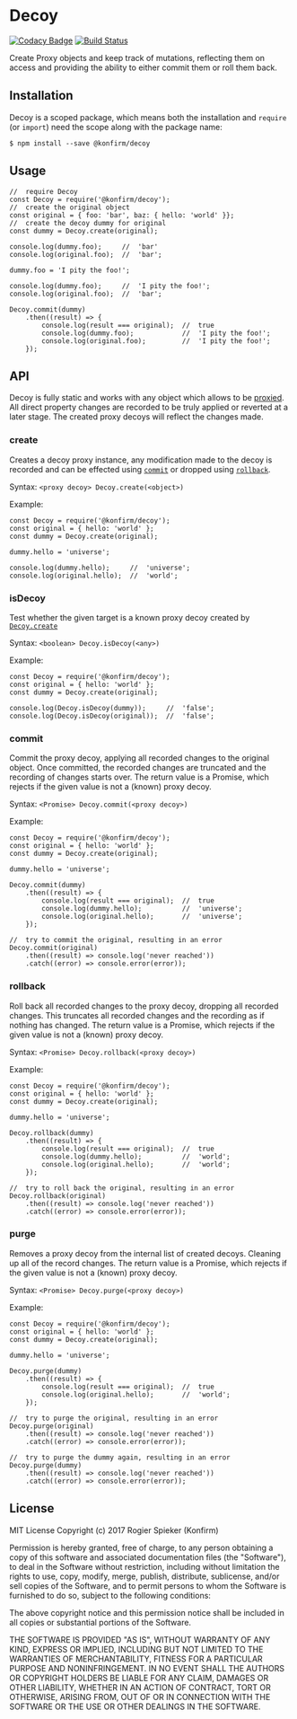 # Decoy

[![Codacy Badge](https://api.codacy.com/project/badge/Grade/817a1fe0a0ee4b6aa7308a9de3d2c953)](https://www.codacy.com/app/konfirm/node-decoy?utm_source=github.com&amp;utm_medium=referral&amp;utm_content=konfirm/node-decoy&amp;utm_campaign=Badge_Grade)
[![Build Status](https://travis-ci.org/konfirm/node-decoy.svg?branch=master)](https://travis-ci.org/konfirm/node-decoy)

Create Proxy objects and keep track of mutations, reflecting them on access and providing the ability to either commit them or roll them back.

## Installation
Decoy is a scoped package, which means both the installation and `require` (or `import`) need the scope along with the package name:

```
$ npm install --save @konfirm/decoy
```

## Usage

```
//  require Decoy
const Decoy = require('@konfirm/decoy');
//  create the original object
const original = { foo: 'bar', baz: { hello: 'world' }};
//  create the decoy dummy for original
const dummy = Decoy.create(original);

console.log(dummy.foo);     //  'bar'
console.log(original.foo);  //  'bar';

dummy.foo = 'I pity the foo!';

console.log(dummy.foo);     //  'I pity the foo!';
console.log(original.foo);  //  'bar';

Decoy.commit(dummy)
	.then((result) => {
		console.log(result === original);  //  true
		console.log(dummy.foo);            //  'I pity the foo!';
		console.log(original.foo);         //  'I pity the foo!';
	});
```

## API
Decoy is fully static and works with any object which allows to be [proxied](https://developer.mozilla.org/docs/Web/JavaScript/Reference/Global_Objects/Proxy).
All direct property changes are recorded to be truly applied or reverted at a later stage. The created proxy decoys will reflect the changes made.


### create
Creates a decoy proxy instance, any modification made to the decoy is recorded and can be effected using [`commit`](https://github.com/konfirm/node-decoy/blob/master/README.md#commit) or dropped using [`rollback`](https://github.com/konfirm/node-decoy/blob/master/README.md#rollback).

Syntax: `<proxy decoy> Decoy.create(<object>)`

Example:
```
const Decoy = require('@konfirm/decoy');
const original = { hello: 'world' };
const dummy = Decoy.create(original);

dummy.hello = 'universe';

console.log(dummy.hello);     //  'universe';
console.log(original.hello);  //  'world';
```


### isDecoy
Test whether the given target is a known proxy decoy created by [`Decoy.create`](https://github.com/konfirm/node-decoy/blob/master/README.md#create)

Syntax: `<boolean> Decoy.isDecoy(<any>)`

Example:
```
const Decoy = require('@konfirm/decoy');
const original = { hello: 'world' };
const dummy = Decoy.create(original);

console.log(Decoy.isDecoy(dummy));     //  'false';
console.log(Decoy.isDecoy(original));  //  'false';
```


### commit
Commit the proxy decoy, applying all recorded changes to the original object. Once committed, the recorded changes are truncated and the recording of changes starts over.
The return value is a Promise, which rejects if the given value is not a (known) proxy decoy.

Syntax: `<Promise> Decoy.commit(<proxy decoy>)`

Example:
```
const Decoy = require('@konfirm/decoy');
const original = { hello: 'world' };
const dummy = Decoy.create(original);

dummy.hello = 'universe';

Decoy.commit(dummy)
	.then((result) => {
		console.log(result === original);  //  true
		console.log(dummy.hello);          //  'universe';
		console.log(original.hello);       //  'universe';
	});

//  try to commit the original, resulting in an error
Decoy.commit(original)
	.then((result) => console.log('never reached'))
	.catch((error) => console.error(error));
```

### rollback
Roll back all recorded changes to the proxy decoy, dropping all recorded changes. This truncates all recorded changes and the recording as if nothing has changed.
The return value is a Promise, which rejects if the given value is not a (known) proxy decoy.

Syntax: `<Promise> Decoy.rollback(<proxy decoy>)`

Example:
```
const Decoy = require('@konfirm/decoy');
const original = { hello: 'world' };
const dummy = Decoy.create(original);

dummy.hello = 'universe';

Decoy.rollback(dummy)
	.then((result) => {
		console.log(result === original);  //  true
		console.log(dummy.hello);          //  'world';
		console.log(original.hello);       //  'world';
	});

//  try to roll back the original, resulting in an error
Decoy.rollback(original)
	.then((result) => console.log('never reached'))
	.catch((error) => console.error(error));
```


### purge
Removes a proxy decoy from the internal list of created decoys. Cleaning up all of the record changes.
The return value is a Promise, which rejects if the given value is not a (known) proxy decoy.

Syntax: `<Promise> Decoy.purge(<proxy decoy>)`

Example:
```
const Decoy = require('@konfirm/decoy');
const original = { hello: 'world' };
const dummy = Decoy.create(original);

dummy.hello = 'universe';

Decoy.purge(dummy)
	.then((result) => {
		console.log(result === original);  //  true
		console.log(original.hello);       //  'world';
	});

//  try to purge the original, resulting in an error
Decoy.purge(original)
	.then((result) => console.log('never reached'))
	.catch((error) => console.error(error));

//  try to purge the dummy again, resulting in an error
Decoy.purge(dummy)
	.then((result) => console.log('never reached'))
	.catch((error) => console.error(error));
```

## License

MIT License Copyright (c) 2017 Rogier Spieker (Konfirm)

Permission is hereby granted, free of charge, to any person obtaining a copy of this software and associated documentation files (the "Software"), to deal in the Software without restriction, including without limitation the rights to use, copy, modify, merge, publish, distribute, sublicense, and/or sell copies of the Software, and to permit persons to whom the Software is furnished to do so, subject to the following conditions:

The above copyright notice and this permission notice shall be included in all copies or substantial portions of the Software.

THE SOFTWARE IS PROVIDED "AS IS", WITHOUT WARRANTY OF ANY KIND, EXPRESS OR IMPLIED, INCLUDING BUT NOT LIMITED TO THE WARRANTIES OF MERCHANTABILITY, FITNESS FOR A PARTICULAR PURPOSE AND NONINFRINGEMENT. IN NO EVENT SHALL THE AUTHORS OR COPYRIGHT HOLDERS BE LIABLE FOR ANY CLAIM, DAMAGES OR OTHER LIABILITY, WHETHER IN AN ACTION OF CONTRACT, TORT OR OTHERWISE, ARISING FROM, OUT OF OR IN CONNECTION WITH THE SOFTWARE OR THE USE OR OTHER DEALINGS IN THE SOFTWARE.
